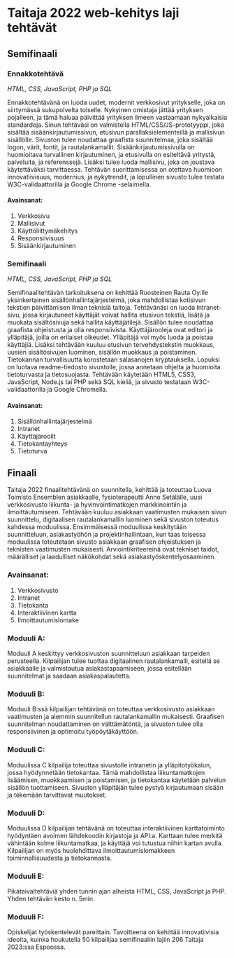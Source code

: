# Taitaja 2022 web-kehitys laji tehtävät

## Semifinaali

### Ennakkotehtävä

_HTML, CSS, JavaScript, PHP ja SQL_

Ennakkotehtävänä on luoda uudet, modernit verkkosivut yritykselle, joka on siirtymässä sukupolvelta toiselle. Nykyinen omistaja jättää yrityksen pojalleen, ja tämä haluaa päivittää yrityksen ilmeen vastaamaan nykyaikaisia standardeja. Sinun tehtäväsi on valmistella HTML/CSS/JS-prototyyppi, joka sisältää sisäänkirjautumissivun, etusivun parallaksielementeillä ja mallisivun sisällölle. Sivuston tulee noudattaa graafista suunnitelmaa, joka sisältää logon, värit, fontit, ja rautalankamallit. Sisäänkirjautumissivulla on huomioitava turvallinen kirjautuminen, ja etusivulla on esiteltävä yritystä, palveluita, ja referenssejä. Lisäksi tulee luoda mallisivu, joka on joustava käytettäväksi tarvittaessa. Tehtävän suorittamisessa on otettava huomioon innovatiivisuus, modernius, ja nykytrendit, ja lopullinen sivusto tulee testata W3C-validaattorilla ja Google Chrome -selaimella.

#### Avainsanat:

1. Verkkosivu
2. Mallisivut
3. Käyttöliittymäkehitys
4. Responsiivisuus
5. Sisäänkirjautuminen

### Semifinaali

_HTML, CSS, JavaScript, PHP ja SQL_

Semifinaalitehtävän tarkoituksena on kehittää Ruosteinen Rauta Oy:lle yksinkertainen sisällönhallintajärjestelmä, joka mahdollistaa kotisivun tekstien päivittämisen ilman teknisiä taitoja. Tehtävänäsi on luoda Intranet-sivu, jossa kirjautuneet käyttäjät voivat hallita etusivun tekstiä, lisätä ja muokata sisältösivuja sekä hallita käyttäjätilejä. Sisällön tulee noudattaa graafista ohjeistusta ja olla responsiivista. Käyttäjärooleja ovat editori ja ylläpitäjä, joilla on erilaiset oikeudet. Ylläpitäjä voi myös luoda ja poistaa käyttäjiä. Lisäksi tehtävään kuuluu etusivun tervehdystekstin muokkaus, uusien sisältösivujen luominen, sisällön muokkaus ja poistaminen. Tietokannan turvallisuutta korostetaan salasanojen kryptauksella. Lopuksi on luotava readme-tiedosto sivustolle, jossa annetaan ohjeita ja huomioita tietoturvasta ja tietosuojasta. Tehtävään käytetään HTML5, CSS3, JavaScript, Node.js tai PHP sekä SQL kieliä, ja sivusto testataan W3C-validaattorilla ja Google Chromella.

#### Avainsanat:

1. Sisällönhallintajärjestelmä
2. Intranet
3. Käyttäjäroolit
4. Tietokantayhteys
5. Tietoturva

## Finaali

Taitaja 2022 finaalitehtävänä on suunnitella, kehittää ja toteuttaa Luova Toimisto Ensemblen asiakkaalle, fysioterapeutti Anne Setälälle, uusi verkkosivusto liikunta- ja hyvinvointimatkojen markkinointiin ja ilmoittautumiseen. Tehtävään kuuluu asiakkaan vaatimusten mukaisen sivun suunnittelu, digitaalisen rautalankamallin luominen sekä sivuston toteutus kahdessa moduulissa. Ensimmäisessä moduulissa keskitytään suunnitteluun, asiakastyöhön ja projektinhallintaan, kun taas toisessa moduulissa toteutetaan sivusto asiakkaan graafisen ohjeistuksen ja teknisten vaatimusten mukaisesti. Arviointikriteereinä ovat tekniset taidot, määrälliset ja laadulliset näkökohdat sekä asiakastyöskentelyosaaminen.

### Avainsanat:

1. Verkkosivusto
2. Intranet
3. Tietokanta
4. Interaktiivinen kartta
5. Ilmoittautumislomake

### Moduuli A:

Moduuli A keskittyy verkkosivuston suunnitteluun asiakkaan tarpeiden perusteella. Kilpailijan tulee tuottaa digitaalinen rautalankamalli, esitellä se asiakkaalle ja valmistautua asiakastapaamiseen, jossa esitellään suunnitelmat ja saadaan asiakaspalautetta.

### Moduuli B:

Moduuli B:ssä kilpailijan tehtävänä on toteuttaa verkkosivusto asiakkaan vaatimusten ja aiemmin suunnitellun rautalankamallin mukaisesti. Graafisen suunnitelman noudattaminen on välttämätöntä, ja sivuston tulee olla responsiivinen ja optimoitu työpöytäkäyttöön.

### Moduuli C:

Moduulissa C kilpailija toteuttaa sivustolle intranetin ja ylläpitotyökalun, jossa hyödynnetään tietokantaa. Tämä mahdollistaa liikuntamatkojen lisäämisen, muokkaamisen ja poistamisen, ja tietokantaa käytetään palvelun sisällön tuottamiseen. Sivuston ylläpitäjän tulee pystyä kirjautumaan sisään ja tekemään tarvittavat muutokset.

### Moduuli D:

Moduulissa D kilpailijan tehtävänä on toteuttaa interaktiivinen karttatoiminto hyödyntäen avoimen lähdekoodin kirjastoja ja API:a. Karttaan tulee merkitä vähintään kolme liikuntamatkaa, ja käyttäjä voi tutustua niihin kartan avulla. Kilpailijan on myös huolehdittava ilmoittautumislomakkeen toiminnallisuudesta ja tietokannasta.

### Moduuli E:

Pikataivaltehtäviä yhden tunnin ajan aiheista HTML, CSS, JavaScript ja PHP. Yhden tehtävän kesto n. 5min.

### Moduuli F:

Opiskelijat työskentelevät pareittain. Tavoitteena on kehittää innovatiivisia ideoita, kuinka houkutella 50 kilpailijaa semifinaaliin lajiin 206 Taitaja 2023:ssa Espoossa.
